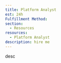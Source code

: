 ```yaml
---
title: Platform Analyst
est: 24h
Fulfillment Method: 
section:
  - Resources
resources:
  - Platform Analyst
description: hire me
---
```


desc


